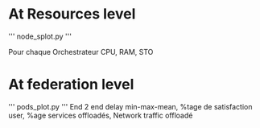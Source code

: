 
# At Resources level
'''
node_splot.py
'''

Pour chaque Orchestrateur CPU, RAM, STO 


# At  federation level
'''
pods_plot.py
'''
 End 2 end delay min-max-mean, %tage de satisfaction user, %age services offloadés, Network traffic offloadé

